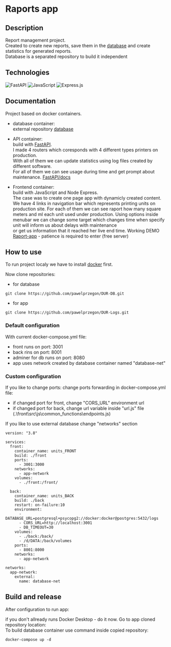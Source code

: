 # Raports app

## Description

Report management project.\
Created to create new reports, save them in the [database](https://github.com/pawelprzegon/DUR-DB.git) and create statistics for generated reports.\
Database is a separated repository to build it independent

## Technologies

![FastAPI](https://img.shields.io/badge/FastAPI-005571?style=for-the-badge&logo=fastapi)
![JavaScript](https://img.shields.io/badge/javascript-%23323330.svg?style=for-the-badge&logo=javascript&logoColor=%23F7DF1E)
![Express.js](https://img.shields.io/badge/express.js-%23404d59.svg?style=for-the-badge&logo=express&logoColor=%2361DAFB)

## Documentation

Project based on docker containers.

- database container:\
   external repository [database](https://github.com/pawelprzegon/DUR-DB.git)
- API container:\
   build with [FastAPI](https://fastapi.tiangolo.com/).\
   I made 4 routers which coresponds with 4 different types printers on production.\
   With all of them we can update statistics using log files created by different software.\
   For all of them we can see usage during time and get prompt about maintenance.
  [FastAPI/docs](https://dur-logs-back.onrender.com/docs)

- Frontend container:\
   build with JavaScript and Node Express. \
   The case was to create one page app with dynamicly created content. \
   We have 4 links in navigation bar which represents printing units on production site.
  For each of them we can see raport how many square meters and ml each unit used under production.
  Using options inside menubar we can change some target which changes time when specify unit will inform us about delays with maintenance\
  or get us information that it reached her live end time.
  Working DEMO [Raport-app](https://dur-logs-front.onrender.com/) - patience is required to enter (free server)

## How to use

To run project localy we have to install [docker](https://www.docker.com/products/docker-desktop/) first.

Now clone repositories:

- for database

```
git clone https://github.com/pawelprzegon/DUR-DB.git
```

- for app

```
git clone https://github.com/pawelprzegon/DUR-Logs.git
```

### Default configuration

With current docker-compose.yml file:

- front runs on port: 3001
- back rins on port: 8001
- adminer for db runs on port: 8080
- app uses network created by database container named "database-net"
</p>

### Custom configuration

If you like to change ports:
change ports forwarding in docker-compose.yml file:

- if changed port for front, change "CORS_URL" environment url
- if changed port for back, change url variable inside "url.js" file
  (.\front\src\js\common_functions\endpoints.js)

If you like to use external database change "networks" section

```
version: "3.8"

services:
  front:
    container_name: units_FRONT
    build: ./front
    ports:
      - 3001:3000
    networks:
      - app-network
    volumes:
      - ./front:/front/

  back:
    container_name: units_BACK
    build: ./back
    restart: on-failure:10
    environment:
      - DATABASE_URL=postgresql+psycopg2://docker:docker@postgres:5432/logs
      - CORS_URL=http://localhost:3001
      - DB_TIMEOUT=30
    volumes:
      - ./back:/back/
      - /d/DATA:/back/volumes
    ports:
      - 8001:8000
    networks:
      - app-network

networks:
  app-network:
    external:
      name: database-net
```

## Build and release

After configuration to run app:

if you don't allready runs Docker Desktop - do it now.
Go to app cloned repository location:\
To build database container use command inside copied repository:

```
docker-compose up -d
```
